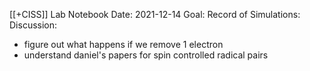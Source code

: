 [[+CISS]] Lab Notebook
Date: 2021-12-14
Goal:
Record of Simulations:
Discussion:
- figure out what happens if we remove 1 electron
- understand daniel's papers for spin controlled radical pairs